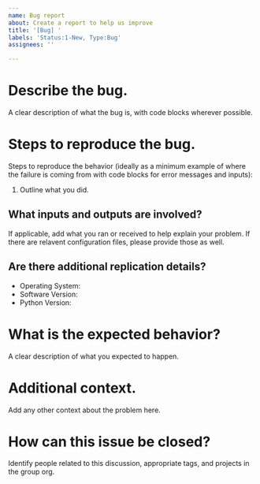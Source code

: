 ```yaml
---
name: Bug report
about: Create a report to help us improve
title: '[Bug] '
labels: 'Status:1-New, Type:Bug'
assignees: ''

---
```


# Describe the bug.

A clear description of what the bug is, with code blocks wherever possible.

# Steps to reproduce the bug.

Steps to reproduce the behavior (ideally as a minimum example of where the failure is coming from with code blocks for error messages and inputs):
1. Outline what you did.

## What inputs and outputs are involved?

If applicable, add what you ran or received to help explain your problem.
If there are relavent configuration files, please provide those as well.

## Are there additional replication details?

 - Operating System:
 - Software Version:
 - Python Version: 

# What is the expected behavior?

A clear description of what you expected to happen.

# Additional context.

Add any other context about the problem here.

# How can this issue be closed?

Identify people related to this discussion, appropriate tags, and projects in the group org.
